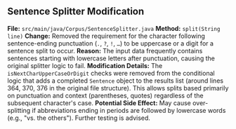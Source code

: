 ## Sentence Splitter Modification

**File:** `src/main/java/Corpus/SentenceSplitter.java`
**Method:** `split(String line)`
**Change:** Removed the requirement for the character following sentence-ending punctuation (`.`, `?`, `!`, `…`) to be uppercase or a digit for a sentence split to occur.
**Reason:** The input data frequently contains sentences starting with lowercase letters after punctuation, causing the original splitter logic to fail.
**Modification Details:** The `isNextCharUpperCaseOrDigit` checks were removed from the conditional logic that adds a completed `Sentence` object to the results list (around lines 364, 370, 376 in the original file structure). This allows splits based primarily on punctuation and context (parentheses, quotes) regardless of the subsequent character's case.
**Potential Side Effect:** May cause over-splitting if abbreviations ending in periods are followed by lowercase words (e.g., "vs. the others"). Further testing is advised.
